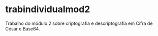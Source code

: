 # trabindividualmod2
Trabalho do módulo 2 sobre criptografia e descriptografia em Cifra de César e Base64.
